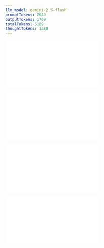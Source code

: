 ```yaml
---
llm_model: gemini-2.5-flash
promptTokens: 2040
outputTokens: 1769
totalTokens: 5189
thoughtTokens: 1380
---
```


![@](steps/_.3eb68380.md)

![@](steps/questions.8b033574.md)

![@](steps/response.6d76b65d.md)

![@](steps/response.72d1c510.md)